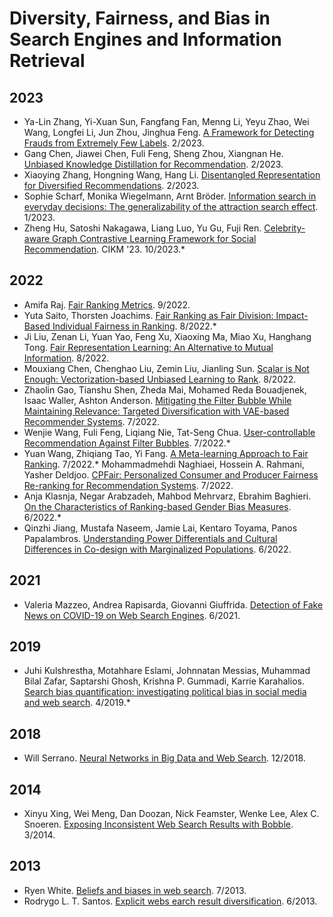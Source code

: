 # Diversity, Fairness, and Bias in Search Engines and Information Retrieval

## 2023
- Ya-Lin Zhang, Yi-Xuan Sun, Fangfang Fan, Menng Li, Yeyu Zhao, Wei Wang, Longfei Li, Jun Zhou, Jinghua Feng. [A Framework for Detecting Frauds from Extremely Few Labels](https://dl.acm.org/doi/10.1145/3539597.3573022). 2/2023.
- Gang Chen, Jiawei Chen, Fuli Feng, Sheng Zhou, Xiangnan He. [Unbiased Knowledge Distillation for Recommendation](https://dl.acm.org/doi/10.1145/3539597.3570477). 2/2023.
- Xiaoying Zhang, Hongning Wang, Hang Li. [Disentangled Representation for Diversified Recommendations](https://dl.acm.org/doi/10.1145/3539597.3570389). 2/2023.
- Sophie Scharf, Monika Wiegelmann, Arnt Bröder. [Information search in everyday decisions: The generalizability of the attraction search effect](https://www.researchgate.net/publication/366827841_Information_search_in_everyday_decisions_The_generalizability_of_the_attraction_search_effect). 1/2023.
- Zheng Hu, Satoshi Nakagawa, Liang Luo, Yu Gu, Fuji Ren. [Celebrity-aware Graph Contrastive Learning Framework for Social Recommendation](https://dl.acm.org/doi/10.1145/3583780.3614806). CIKM '23. 10/2023.*

## 2022
- Amifa Raj. [Fair Ranking Metrics](https://dl.acm.org/doi/10.1145/3523227.3547430). 9/2022.
- Yuta Saito, Thorsten Joachims. [Fair Ranking as Fair Division: Impact-Based Individual Fairness in Ranking](https://dl.acm.org/doi/10.1145/3534678.3539353). 8/2022.*
- Ji Liu, Zenan Li, Yuan Yao, Feng Xu, Xiaoxing Ma, Miao Xu, Hanghang Tong. [Fair Representation Learning: An Alternative to Mutual Information](https://dl.acm.org/doi/10.1145/3534678.3539302). 8/2022.
- Mouxiang Chen, Chenghao Liu, Zemin Liu, Jianling Sun. [Scalar is Not Enough: Vectorization-based Unbiased Learning to Rank](https://dl.acm.org/doi/10.1145/3534678.3539468). 8/2022.
- Zhaolin Gao, Tianshu Shen, Zheda Mai, Mohamed Reda Bouadjenek, Isaac Waller, Ashton Anderson. [Mitigating the Filter Bubble While Maintaining Relevance: Targeted Diversification with VAE-based Recommender Systems](https://dl.acm.org/doi/10.1145/3477495.3531890). 7/2022.
- Wenjie Wang, Fuli Feng, Liqiang Nie, Tat-Seng Chua. [User-controllable Recommendation Against Filter Bubbles](https://dl.acm.org/doi/10.1145/3477495.3532075). 7/2022.*
- Yuan Wang, Zhiqiang Tao, Yi Fang. [A Meta-learning Approach to Fair Ranking](https://dl.acm.org/doi/10.1145/3477495.3531892). 7/2022.*
Mohammadmehdi Naghiaei, Hossein A. Rahmani, Yasher Deldjoo. [CPFair: Personalized Consumer and Producer Fairness Re-ranking for Recommendation Systems](https://dl.acm.org/doi/10.1145/3477495.3531959). 7/2022.
- Anja Klasnja, Negar Arabzadeh, Mahbod Mehrvarz, Ebrahim Baghieri. [On the Characteristics of Ranking-based Gender Bias Measures](https://dl.acm.org/doi/10.1145/3501247.3531540). 6/2022.*
- Qinzhi Jiang, Mustafa Naseem, Jamie Lai, Kentaro Toyama, Panos Papalambros. [Understanding Power Differentials and Cultural Differences in Co-design with Marginalized Populations](https://dl.acm.org/doi/10.1145/3530190.3534819). 6/2022.

## 2021
- Valeria Mazzeo, Andrea Rapisarda, Giovanni Giuffrida. [Detection of Fake News on COVID-19 on Web Search Engines](https://www.researchgate.net/publication/352838694_Detection_of_Fake_News_on_COVID-19_on_Web_Search_Engines). 6/2021.

## 2019
- Juhi Kulshrestha, Motahhare Eslami, Johnnatan Messias, Muhammad Bilal Zafar, Saptarshi Ghosh, Krishna P. Gummadi, Karrie Karahalios. [Search bias quantification: investigating political bias in social media and web search](https://www.researchgate.net/publication/327146029_Search_bias_quantification_investigating_political_bias_in_social_media_and_web_search). 4/2019.*

## 2018
- Will Serrano. [Neural Networks in Big Data and Web Search](https://www.researchgate.net/publication/330028298_Neural_Networks_in_Big_Data_and_Web_Search). 12/2018.

## 2014
- Xinyu Xing, Wei Meng, Dan Doozan, Nick Feamster, Wenke Lee, Alex C. Snoeren. [Exposing Inconsistent Web Search Results with Bobble](https://www.researchgate.net/publication/301967705_Exposing_Inconsistent_Web_Search_Results_with_Bobble). 3/2014.

## 2013
- Ryen White. [Beliefs and biases in web search](https://www.researchgate.net/publication/262393954_Beliefs_and_biases_in_web_search). 7/2013.
- Rodrygo L. T. Santos. [Explicit webs earch result diversification](https://www.researchgate.net/publication/262272502_Explicit_web_search_result_diversification). 6/2013.